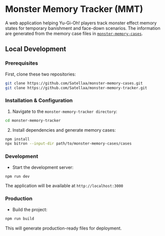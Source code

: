 # Monster Memory Tracker (MMT)

A web application helping Yu-Gi-Oh! players track monster effect memory states for temporary banishment and face-down scenarios.
The information are generated from the memory case files in [`monster-memory-cases`](https://github.com/satellaa/monster-memory-cases).

## Local Development

### Prerequisites
First, clone these two repositories:
```bash
git clone https://github.com/Satellaa/monster-memory-cases.git
git clone https://github.com/Satellaa/monster-memory-tracker.git
```

### Installation & Configuration
1. Navigate to the `monster-memory-tracker directory`:
```bash
cd monster-memory-tracker
```

2. Install dependencies and generate memory cases:
```bash
npm install
npx bitron --input-dir path/to/monster-memory-cases/cases
```

### Development
- Start the development server:
```bash
npm run dev
```
The application will be available at `http://localhost:3000`

### Production
- Build the project:
```bash
npm run build
```
This will generate production-ready files for deployment.